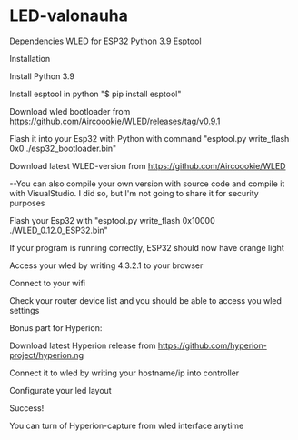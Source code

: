 # LED-valonauha

Dependencies
WLED for ESP32 
Python 3.9
Esptool

Installation

Install Python 3.9

Install esptool in python "$ pip install esptool"

Download wled bootloader from https://github.com/Aircoookie/WLED/releases/tag/v0.9.1

Flash it into your Esp32 with Python with command "esptool.py write_flash 0x0 ./esp32_bootloader.bin"

Download latest WLED-version from https://github.com/Aircoookie/WLED

--You can also compile your own version with source code and compile it with VisualStudio. I did so, but I'm not going to share it for security purposes

Flash your Esp32 with "esptool.py write_flash 0x10000 ./WLED_0.12.0_ESP32.bin"

If your program is running correctly, ESP32 should now have orange light

Access your wled by writing 4.3.2.1 to your browser

Connect to your wifi

Check your router device list and you should be able to access you wled settings



Bonus part for Hyperion:

Download latest Hyperion release from https://github.com/hyperion-project/hyperion.ng

Connect it to wled by writing your hostname/ip into controller

Configurate your led layout

Success!

You can turn of Hyperion-capture from wled interface anytime

